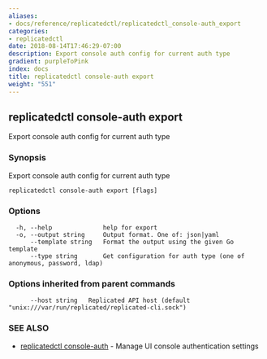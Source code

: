 ```yaml
---
aliases:
- docs/reference/replicatedctl/replicatedctl_console-auth_export
categories:
- replicatedctl
date: 2018-08-14T17:46:29-07:00
description: Export console auth config for current auth type
gradient: purpleToPink
index: docs
title: replicatedctl console-auth export
weight: "551"
---
```


## replicatedctl console-auth export

Export console auth config for current auth type

### Synopsis

Export console auth config for current auth type

```
replicatedctl console-auth export [flags]
```

### Options

```
  -h, --help              help for export
  -o, --output string     Output format. One of: json|yaml
      --template string   Format the output using the given Go template
      --type string       Get configuration for auth type (one of anonymous, password, ldap)
```

### Options inherited from parent commands

```
      --host string   Replicated API host (default "unix:///var/run/replicated/replicated-cli.sock")
```

### SEE ALSO

* [replicatedctl console-auth](/api/replicatedctl/replicatedctl_console-auth/)	 - Manage UI console authentication settings

